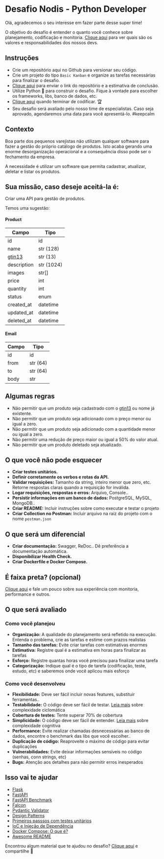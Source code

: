 # Desafio Nodis - Python Developer

Olá, agradecemos o seu interesse em fazer parte desse super time!

O objetivo do desafio é entender o quanto você conhece sobre planejamento, codificação e monitoria. [Clique aqui](https://github.com/nodis-com-br/bushido) para ver quais são os valores e responsabilidades dos nossos devs.

## Instruções
* Crie um repositório aqui no Github para versionar seu código.
* Crie um projeto do tipo ```Basic Kanban``` e organize as tarefas necessárias para finalizar o desafio.
* [Clique aqui](https://docs.google.com/forms/d/e/1FAIpQLSczrZ3qw3X4R0D1Ch7qgVWlos7g6ARfnnb8o80q9yIR8UKKpQ/viewform) para enviar o link do repositório e a estimativa de conclusão.
* Utilize Python :snake: para construir o desafio. Fique à vontade para escolher os frameworks, libs, banco de dados, etc.
* [Clique aqui](https://docs.google.com/forms/d/e/1FAIpQLSc9z1tr3mqxsnEhgtW5wzwX2yLveSMAbx1X_lg5LLw-3199Ew/viewform) quando terminar de codificar. :trophy:
* Seu desafio será avaliado pelo nosso time de especialistas. Caso seja aprovado, agendaremos uma data para você apresentá-lo. #keepcalm

## Contexto

Boa parte dos pequenos varejistas não utilizam qualquer software para fazer a gestão do próprio catálogo de produtos. Isto acaba gerando uma enorme desorganização operacional e a consequência disso pode ser o fechamento da empresa. 

A necessidade é utilizar um software que permita cadastrar, atualizar, deletar e listar os produtos.

## Sua missão, caso deseje aceitá-la é:

Criar uma API para gestão de produtos.

Temos uma sugestão:

#### Product

Campo   | Tipo
--------- | ------
id | id
name | str (128)
[gtin13](https://www.gs1br.org/codigos-e-padroes/chaves-de-identificacao/gtin) | str (13)
description | str (1024)
images | str[]
price | int 
quantity | int
status | enum
created_at | datetime
updated_at | datetime
deleted_at | datetime

#### Email

Campo   | Tipo
--------- | ------
id | id
from | str (64)
to | str (64)
body | str 

## Algumas regras

* Não permitir que um produto seja cadastrado com o [gtin13](https://www.gs1br.org/codigos-e-padroes/chaves-de-identificacao/gtin) ou nome já existente.
* Não permitir que um produto seja adicionado com o preço menor ou igual a zero.
* Não permitir que um produto seja adicionado com a quantidade menor ou igual a zero.
* Não permitir uma redução de preço maior ou igual a 50% do valor atual.
* Não permitir que um produto deletado seja atualizado.

## O que você não pode esquecer

* **Criar testes unitários.**
* **Definir corretamente os verbos e rotas da API.** 
* **Validar requisições:** Tamanho da string, inteiro menor que zero, etc. Retorne respostas claras quando a requisição for inválida.
* **Logar requisições, respostas e erros:** Arquivo, Console..
* **Persistir informações em um banco de dados:** PostgreSQL, MySQL, MongoDB..
* **Criar README:** Incluir instruções sobre como executar e testar o projeto
* **Criar Collection no Postman:** Incluir arquivo na raiz do projeto com o nome ```postman.json```

## O que será um diferencial

* **Criar documentação:** Swagger, ReDoc.. Dê preferência a documentação automática.
* **Disponibilizar Health Check.**
* **Criar Dockerfile e Docker Compose.**

## É faixa preta? (opcional)

[Clique aqui](https://docs.google.com/forms/d/e/1FAIpQLScMn9JOKzFlfQw0-uoNc20TNwTRzLEMZxBPMNFcUjq5SzOmwg/viewform) e fale um pouco sobre sua experiência com monitoria, performance e outros.

## O que será avaliado

### Como você planejou

* **Organização:** A qualidade do planejamento será refletido na execução. Entenda o problema, crie as tarefas e estime com prazos realistas
* **Tamanho das tarefas:** Evite criar tarefas com estimativas enormes
* **Estimativa:** Registre qual é a estimativa em horas para finalizar as tarefas
* **Esforço:** Registre quantas horas você precisou para finalizar uma tarefa
* **Categorização:** Indique qual é o tipo de tarefa (codificação, teste, estudo, etc) e saberemos onde você aplicou mais esforço

### Como você desenvolveu

* **Flexibilidade:** Deve ser fácil incluir novas features, substituir ferramentas..
* **Testabilidade:** O código deve ser fácil de testar. [Leia mais](https://medium.com/php-brasil/complexidade-ciclom%C3%A1tica-454191081681) sobre complexidade ciclomática
* **Cobertura de testes:** Tente superar 70% de cobertura
* **Simplicidade:** O código deve ser fácil de entender. [Leia mais](https://artesoftware.com.br/2019/02/10/complexidade-cognitiva/) sobre complexidade cognitiva
* **Performance:** Evite realizar chamadas desnecessárias ao banco de dados, encontre o benchmark das libs que você escolher..
* **Duplicação de código:** Reaproveite o máximo de código para evitar duplicações
* **Vulnerabilidades:** Evite deixar informações sensíveis no código (senhas, conn strings, etc)
* **Bugs:** Atenção aos detalhes para não permitir erros inesperados

## Isso vai te ajudar

* [Flask](https://lucassimon.com.br/2018/06/serie-api-em-flask---parte-1---introducao-configuracao-e-hello-world/)
* [FastAPI](https://fastapi.tiangolo.com/)
* [FastAPI Benchmark](https://fastapi.tiangolo.com/)
* [Falcon](https://falcon.readthedocs.io/en/stable/)
* [Pydantic Validator](https://pydantic-docs.helpmanual.io/)
* [Design Patterns](https://github.com/kelvins/design-patterns-python)
* [Primeiros passsos com testes unitários](http://devfuria.com.br/python/tdd-primeiros-passos-com-testes-unitarios/)
* [IoC e Injeção de Dependência](https://www.youtube.com/watch?v=A_rPxoNO3-c)
* [Docker Compose: O que é?](https://imasters.com.br/banco-de-dados/docker-compose-o-que-e-para-que-serve-o-que-come)
* [Awesome README](https://github.com/matiassingers/awesome-readme)


Encontrou algum material que te ajudou no desafio? [Clique aqui](https://docs.google.com/forms/d/e/1FAIpQLSf6CXySxRopuPWkntHjb7_x2SIk4TUIBMrfjhqLp5xD0SJi5w/viewform) e compartilhe :pray:
